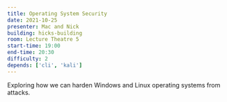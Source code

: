 ```yaml
---
title: Operating System Security
date: 2021-10-25
presenter: Mac and Nick
building: hicks-building
room: Lecture Theatre 5
start-time: 19:00
end-time: 20:30
difficulty: 2
depends: ['cli', 'kali']
---
```


Exploring how we can harden Windows and Linux operating systems from attacks.